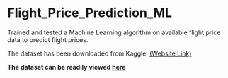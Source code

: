 # Flight_Price_Prediction_ML
<p>Trained and tested a Machine Learning algorithm on available flight price data to predict flight prices.</p>
<p>The dataset has been downloaded from Kaggle. <a href="https://www.kaggle.com/datasets/shubhambathwal/flight-price-prediction">(Website Link)</a></p>
<p><b>The dataset can be readily viewed <a href="Flight Price Prediction using ML/Clean_Dataset.csv">here</a></b></p>
